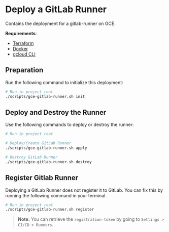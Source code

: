 # Deploy a GitLab Runner

Contains the deployment for a gitlab-runner on GCE.

**Requirements**:

- [Terraform](https://www.terraform.io/)
- [Docker](https://www.docker.com/)
- [gcloud CLI](https://cloud.google.com/sdk/gcloud/)

## Preparation

Run the following command to initialize this deployment:

```sh
# Run in project root
./scripts/gce-gitlab-runner.sh init
```

## Deploy and Destroy the Runner

Use the following commands to deploy or destroy the runner:

```sh
# Run in project root

# Deploy/Create GitLab Runner
./scripts/gce-gitlab-runner.sh apply

# Destroy GitLab Runner
./scripts/gce-gitlab-runner.sh destroy
```

## Register Gitlab Runner

Deploying a GitLab Runner does not register it to GitLab. You can fix this by running the following command in your terminal.

```sh
# Run in project root
./scripts/gce-gitlab-runner.sh register
```

> **Note:** You can retrieve the `registration-token` by going to `Settings > CI/CD > Runners`.

